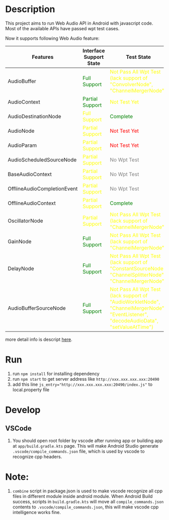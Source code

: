 # Description

This project aims to run Web Audio API in Android with javascript code. Most of the available APIs have passed wpt test cases.

Now it supports following Web Audio feature:

| Features                    | Interface Support State                     | Test State                                                                                                                                                        |
| --------------------------- | ------------------------------------------- | ----------------------------------------------------------------------------------------------------------------------------------------------------------------- |
| AudioBuffer                 | <font color="green">Full Support</font>     | <font color="yellow">Not Pass All Wpt Test (lack support of "ConvolverNode", "ChannelMergerNode")</font>                                                          |
| AudioContext                | <font color="green">Partial Support</font>  | <font color="yellow">Not Test Yet</font>                                                                                                                          |
| AudioDestinationNode        | <font color="yellow">Full Support</font>    | <font color="green">Complete</font>                                                                                                                               |
| AudioNode                   | <font color="yellow">Partial Support</font> | <font color="red">Not Test Yet</font>                                                                                                                             |
| AudioParam                  | <font color="yellow">Partial Support</font> | <font color="red">Not Test Yet</font>                                                                                                                             |
| AudioScheduledSourceNode    | <font color="yellow">Partial Support</font> | <font color="grey">No Wpt Test</font>                                                                                                                             |
| BaseAudioContext            | <font color="yellow">Partial Support</font> | <font color="grey">No Wpt Test</font>                                                                                                                             |
| OfflineAudioCompletionEvent | <font color="yellow">Partial Support</font> | <font color="grey">No Wpt Test</font>                                                                                                                             |
| OfflineAudioContext         | <font color="yellow">Partial Support</font> | <font color="green">Complete</font>                                                                                                                               |
| OscillatorNode              | <font color="yellow">Partial Support</font> | <font color="yellow">Not Pass All Wpt Test (lack support of "ChannelMergerNode")</font>                                                                           |
| GainNode                    | <font color="green">Full Support</font>     | <font color="yellow">Not Pass All Wpt Test (lack support of "ChannelMergerNode")</font>                                                                           |
| DelayNode                   | <font color="green">Full Support</font>     | <font color="yellow">Not Pass All Wpt Test (lack support of "ConstantSourceNode", "ChannelSplitterNode", "ChannelMergerNode")</font>                              |
| AudioBufferSourceNode       | <font color="green">Full Support</font>     | <font color="yellow">Not Pass All Wpt Test (lack support of "AudioWorkletNode", "ChannelMergerNode", "EventListener", "decodeAudioData", "setValueAtTime")</font> |

more detail info is descript [here](./js_api_define/features.md).

# Run

1. run `npm install` for installing dependency
2. run `npm start` to get server address like `http://xxx.xxx.xxx.xxx:20490`
3. add this line `js_entry="http://xxx.xxx.xxx.xxx:20490/index.js"` to local.property file

# Develop

## VSCode

1. You should open root folder by vscode after running app or building app at `app/build.gradle.kts` page. This will make Android Studio generate `.vscode/compile_commands.json` file, which is used by vscode to recognize cpp headers.

# Note:

1. `combine` script in package.json is used to make vscode recognize all cpp files in different module inside android module. When Android Build success, scripts in `build.gradle.kts` will move all `compile_commands.json` contents to `.vscode/compile_commands.json`, this will make vscode cpp intelligence works fine.
